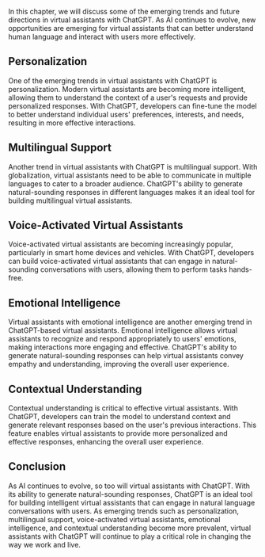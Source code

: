 

In this chapter, we will discuss some of the emerging trends and future directions in virtual assistants with ChatGPT. As AI continues to evolve, new opportunities are emerging for virtual assistants that can better understand human language and interact with users more effectively.

Personalization
---------------

One of the emerging trends in virtual assistants with ChatGPT is personalization. Modern virtual assistants are becoming more intelligent, allowing them to understand the context of a user's requests and provide personalized responses. With ChatGPT, developers can fine-tune the model to better understand individual users' preferences, interests, and needs, resulting in more effective interactions.

Multilingual Support
--------------------

Another trend in virtual assistants with ChatGPT is multilingual support. With globalization, virtual assistants need to be able to communicate in multiple languages to cater to a broader audience. ChatGPT's ability to generate natural-sounding responses in different languages makes it an ideal tool for building multilingual virtual assistants.

Voice-Activated Virtual Assistants
----------------------------------

Voice-activated virtual assistants are becoming increasingly popular, particularly in smart home devices and vehicles. With ChatGPT, developers can build voice-activated virtual assistants that can engage in natural-sounding conversations with users, allowing them to perform tasks hands-free.

Emotional Intelligence
----------------------

Virtual assistants with emotional intelligence are another emerging trend in ChatGPT-based virtual assistants. Emotional intelligence allows virtual assistants to recognize and respond appropriately to users' emotions, making interactions more engaging and effective. ChatGPT's ability to generate natural-sounding responses can help virtual assistants convey empathy and understanding, improving the overall user experience.

Contextual Understanding
------------------------

Contextual understanding is critical to effective virtual assistants. With ChatGPT, developers can train the model to understand context and generate relevant responses based on the user's previous interactions. This feature enables virtual assistants to provide more personalized and effective responses, enhancing the overall user experience.

Conclusion
----------

As AI continues to evolve, so too will virtual assistants with ChatGPT. With its ability to generate natural-sounding responses, ChatGPT is an ideal tool for building intelligent virtual assistants that can engage in natural language conversations with users. As emerging trends such as personalization, multilingual support, voice-activated virtual assistants, emotional intelligence, and contextual understanding become more prevalent, virtual assistants with ChatGPT will continue to play a critical role in changing the way we work and live.



